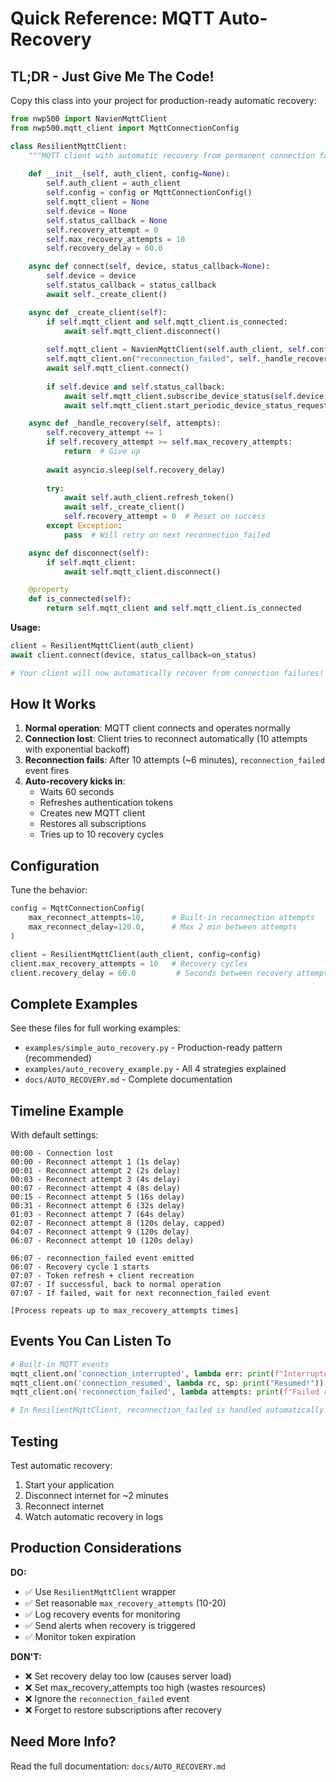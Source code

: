 # Quick Reference: MQTT Auto-Recovery

## TL;DR - Just Give Me The Code!

Copy this class into your project for production-ready automatic recovery:

```python
from nwp500 import NavienMqttClient
from nwp500.mqtt_client import MqttConnectionConfig

class ResilientMqttClient:
    """MQTT client with automatic recovery from permanent connection failures."""
    
    def __init__(self, auth_client, config=None):
        self.auth_client = auth_client
        self.config = config or MqttConnectionConfig()
        self.mqtt_client = None
        self.device = None
        self.status_callback = None
        self.recovery_attempt = 0
        self.max_recovery_attempts = 10
        self.recovery_delay = 60.0

    async def connect(self, device, status_callback=None):
        self.device = device
        self.status_callback = status_callback
        await self._create_client()

    async def _create_client(self):
        if self.mqtt_client and self.mqtt_client.is_connected:
            await self.mqtt_client.disconnect()
        
        self.mqtt_client = NavienMqttClient(self.auth_client, self.config)
        self.mqtt_client.on("reconnection_failed", self._handle_recovery)
        await self.mqtt_client.connect()
        
        if self.device and self.status_callback:
            await self.mqtt_client.subscribe_device_status(self.device, self.status_callback)
            await self.mqtt_client.start_periodic_device_status_requests(self.device)

    async def _handle_recovery(self, attempts):
        self.recovery_attempt += 1
        if self.recovery_attempt >= self.max_recovery_attempts:
            return  # Give up
        
        await asyncio.sleep(self.recovery_delay)
        
        try:
            await self.auth_client.refresh_token()
            await self._create_client()
            self.recovery_attempt = 0  # Reset on success
        except Exception:
            pass  # Will retry on next reconnection_failed

    async def disconnect(self):
        if self.mqtt_client:
            await self.mqtt_client.disconnect()

    @property
    def is_connected(self):
        return self.mqtt_client and self.mqtt_client.is_connected
```

**Usage:**
```python
client = ResilientMqttClient(auth_client)
await client.connect(device, status_callback=on_status)

# Your client will now automatically recover from connection failures!
```

## How It Works

1. **Normal operation**: MQTT client connects and operates normally
2. **Connection lost**: Client tries to reconnect automatically (10 attempts with exponential backoff)
3. **Reconnection fails**: After 10 attempts (~6 minutes), `reconnection_failed` event fires
4. **Auto-recovery kicks in**: 
   - Waits 60 seconds
   - Refreshes authentication tokens
   - Creates new MQTT client
   - Restores all subscriptions
   - Tries up to 10 recovery cycles

## Configuration

Tune the behavior:

```python
config = MqttConnectionConfig(
    max_reconnect_attempts=10,      # Built-in reconnection attempts
    max_reconnect_delay=120.0,      # Max 2 min between attempts
)

client = ResilientMqttClient(auth_client, config=config)
client.max_recovery_attempts = 10   # Recovery cycles
client.recovery_delay = 60.0         # Seconds between recovery attempts
```

## Complete Examples

See these files for full working examples:
- `examples/simple_auto_recovery.py` - Production-ready pattern (recommended)
- `examples/auto_recovery_example.py` - All 4 strategies explained
- `docs/AUTO_RECOVERY.md` - Complete documentation

## Timeline Example

With default settings:

```
00:00 - Connection lost
00:00 - Reconnect attempt 1 (1s delay)
00:01 - Reconnect attempt 2 (2s delay)
00:03 - Reconnect attempt 3 (4s delay)
00:07 - Reconnect attempt 4 (8s delay)
00:15 - Reconnect attempt 5 (16s delay)
00:31 - Reconnect attempt 6 (32s delay)
01:03 - Reconnect attempt 7 (64s delay)
02:07 - Reconnect attempt 8 (120s delay, capped)
04:07 - Reconnect attempt 9 (120s delay)
06:07 - Reconnect attempt 10 (120s delay)

06:07 - reconnection_failed event emitted
06:07 - Recovery cycle 1 starts
07:07 - Token refresh + client recreation
07:07 - If successful, back to normal operation
07:07 - If failed, wait for next reconnection_failed event

[Process repeats up to max_recovery_attempts times]
```

## Events You Can Listen To

```python
# Built-in MQTT events
mqtt_client.on('connection_interrupted', lambda err: print(f"Interrupted: {err}"))
mqtt_client.on('connection_resumed', lambda rc, sp: print("Resumed!"))
mqtt_client.on('reconnection_failed', lambda attempts: print(f"Failed after {attempts}"))

# In ResilientMqttClient, reconnection_failed is handled automatically
```

## Testing

Test automatic recovery:
1. Start your application
2. Disconnect internet for ~2 minutes
3. Reconnect internet
4. Watch automatic recovery in logs

## Production Considerations

**DO:**
- ✅ Use `ResilientMqttClient` wrapper
- ✅ Set reasonable `max_recovery_attempts` (10-20)
- ✅ Log recovery events for monitoring
- ✅ Send alerts when recovery is triggered
- ✅ Monitor token expiration

**DON'T:**
- ❌ Set recovery delay too low (causes server load)
- ❌ Set max_recovery_attempts too high (wastes resources)
- ❌ Ignore the `reconnection_failed` event
- ❌ Forget to restore subscriptions after recovery

## Need More Info?

Read the full documentation: `docs/AUTO_RECOVERY.md`
